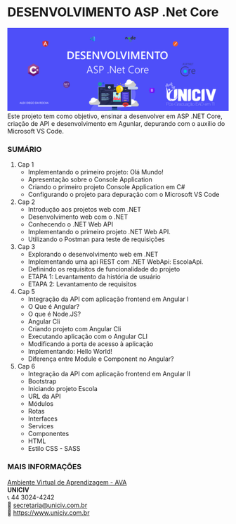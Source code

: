 # DESENVOLVIMENTO ASP .Net Core
![Capa Projeto](https://github.com/alexdiegorocha/UNICIV.ASPNET/blob/c25c600e6bac4d6c5165d6c9ec225c0db89d5918/capa_projeto.png)
Este projeto tem como objetivo, ensinar a desenvolver em ASP .NET Core, criação de API e desenvolvimento em Agunlar, depurando com o auxilio do Microsoft VS Code.
### SUMÁRIO
1. Cap 1  
   * Implementando o primeiro projeto: Olá Mundo!	
   * Apresentação sobre o Console Application	
   * Criando o primeiro projeto Console Application em C#	
   * Configurando o projeto para depuração com o Microsoft VS Code	
2. Cap 2   
   * Introdução aos projetos web com .NET
   * Desenvolvimento web com o .NET	
   * Conhecendo o .NET Web API
   * Implementando o primeiro projeto .NET Web API.
   * Utilizando o Postman para teste de requisições
3. Cap 3   
   * Explorando o desenvolvimento web em .NET
   * Implementando uma api REST com .NET WebApi: EscolaApi.
   * Definindo os requisitos de funcionalidade do projeto
   * ETAPA 1: Levantamento da história de usuário
   * ETAPA 2: Levantamento de requisitos
5. Cap 5  
   * Integração da API com aplicação frontend em Angular I
   * O Que é Angular?
   * O que é Node.JS?
   * Angular Cli
   * Criando projeto com Angular Cli
   * Executando aplicação com o Angular CLI
   * Modificando a porta de acesso à aplicação
   * Implementando: Hello World!
   * Diferença entre Module e Component no Angular?
6. Cap 6
   * Integração da API com aplicação frontend em Angular II
   * Bootstrap
   * Iniciando projeto Escola
   * URL da API
   * Módulos
   * Rotas
   * Interfaces
   * Services
   * Componentes
   * HTML
   * Estilo CSS - SASS
 ### MAIS INFORMAÇÕES  
[Ambiente Virtual de Aprendizagem - AVA](https://uniciv.myedools.com/)  
**UNICIV**  
:telephone_receiver: 44 3024-4242  
:email: <secretaria@uniciv.com.br>  
:newspaper: <https://www.uniciv.com.br>  
